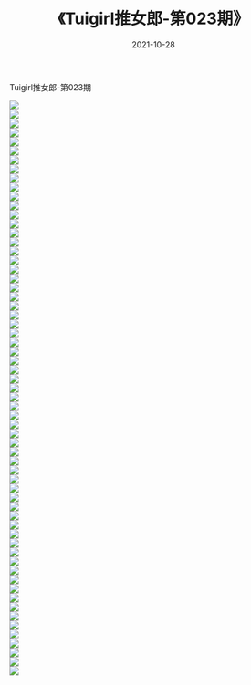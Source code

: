 ﻿---
layout: post
title:  《Tuigirl推女郎-第023期》
date:   2021-10-28
img: http://imgx.orgx.ga/漏D/网络美图/2021/Tuigirl推女郎-第023期/000.jpg
categories: [美女, 清纯, 唯美]
---

Tuigirl推女郎-第023期

  ![](http://imgx.orgx.ga/漏D/网络美图/2021/Tuigirl推女郎-第023期/001.jpg) <br> ![](http://imgx.orgx.ga/漏D/网络美图/2021/Tuigirl推女郎-第023期/002.jpg) <br> ![](http://imgx.orgx.ga/漏D/网络美图/2021/Tuigirl推女郎-第023期/003.jpg) <br> ![](http://imgx.orgx.ga/漏D/网络美图/2021/Tuigirl推女郎-第023期/004.jpg) <br> ![](http://imgx.orgx.ga/漏D/网络美图/2021/Tuigirl推女郎-第023期/005.jpg) <br> ![](http://imgx.orgx.ga/漏D/网络美图/2021/Tuigirl推女郎-第023期/006.jpg) <br> ![](http://imgx.orgx.ga/漏D/网络美图/2021/Tuigirl推女郎-第023期/007.jpg) <br> ![](http://imgx.orgx.ga/漏D/网络美图/2021/Tuigirl推女郎-第023期/008.jpg) <br> ![](http://imgx.orgx.ga/漏D/网络美图/2021/Tuigirl推女郎-第023期/009.jpg) <br> ![](http://imgx.orgx.ga/漏D/网络美图/2021/Tuigirl推女郎-第023期/010.jpg) <br> ![](http://imgx.orgx.ga/漏D/网络美图/2021/Tuigirl推女郎-第023期/011.jpg) <br> ![](http://imgx.orgx.ga/漏D/网络美图/2021/Tuigirl推女郎-第023期/012.jpg) <br> ![](http://imgx.orgx.ga/漏D/网络美图/2021/Tuigirl推女郎-第023期/013.jpg) <br> ![](http://imgx.orgx.ga/漏D/网络美图/2021/Tuigirl推女郎-第023期/014.jpg) <br> ![](http://imgx.orgx.ga/漏D/网络美图/2021/Tuigirl推女郎-第023期/015.jpg) <br> ![](http://imgx.orgx.ga/漏D/网络美图/2021/Tuigirl推女郎-第023期/016.jpg) <br> ![](http://imgx.orgx.ga/漏D/网络美图/2021/Tuigirl推女郎-第023期/017.jpg) <br> ![](http://imgx.orgx.ga/漏D/网络美图/2021/Tuigirl推女郎-第023期/018.jpg) <br> ![](http://imgx.orgx.ga/漏D/网络美图/2021/Tuigirl推女郎-第023期/019.jpg) <br> ![](http://imgx.orgx.ga/漏D/网络美图/2021/Tuigirl推女郎-第023期/020.jpg) <br> ![](http://imgx.orgx.ga/漏D/网络美图/2021/Tuigirl推女郎-第023期/021.jpg) <br> ![](http://imgx.orgx.ga/漏D/网络美图/2021/Tuigirl推女郎-第023期/022.jpg) <br> ![](http://imgx.orgx.ga/漏D/网络美图/2021/Tuigirl推女郎-第023期/023.jpg) <br> ![](http://imgx.orgx.ga/漏D/网络美图/2021/Tuigirl推女郎-第023期/024.jpg) <br> ![](http://imgx.orgx.ga/漏D/网络美图/2021/Tuigirl推女郎-第023期/025.jpg) <br> ![](http://imgx.orgx.ga/漏D/网络美图/2021/Tuigirl推女郎-第023期/026.jpg) <br> ![](http://imgx.orgx.ga/漏D/网络美图/2021/Tuigirl推女郎-第023期/027.jpg) <br> ![](http://imgx.orgx.ga/漏D/网络美图/2021/Tuigirl推女郎-第023期/028.jpg) <br> ![](http://imgx.orgx.ga/漏D/网络美图/2021/Tuigirl推女郎-第023期/029.jpg) <br> ![](http://imgx.orgx.ga/漏D/网络美图/2021/Tuigirl推女郎-第023期/030.jpg) <br> ![](http://imgx.orgx.ga/漏D/网络美图/2021/Tuigirl推女郎-第023期/031.jpg) <br> ![](http://imgx.orgx.ga/漏D/网络美图/2021/Tuigirl推女郎-第023期/032.jpg) <br> ![](http://imgx.orgx.ga/漏D/网络美图/2021/Tuigirl推女郎-第023期/033.jpg) <br> ![](http://imgx.orgx.ga/漏D/网络美图/2021/Tuigirl推女郎-第023期/034.jpg) <br> ![](http://imgx.orgx.ga/漏D/网络美图/2021/Tuigirl推女郎-第023期/035.jpg) <br> ![](http://imgx.orgx.ga/漏D/网络美图/2021/Tuigirl推女郎-第023期/036.jpg) <br> ![](http://imgx.orgx.ga/漏D/网络美图/2021/Tuigirl推女郎-第023期/037.jpg) <br> ![](http://imgx.orgx.ga/漏D/网络美图/2021/Tuigirl推女郎-第023期/038.jpg) <br> ![](http://imgx.orgx.ga/漏D/网络美图/2021/Tuigirl推女郎-第023期/039.jpg) <br> ![](http://imgx.orgx.ga/漏D/网络美图/2021/Tuigirl推女郎-第023期/040.jpg) <br> ![](http://imgx.orgx.ga/漏D/网络美图/2021/Tuigirl推女郎-第023期/041.jpg) <br> ![](http://imgx.orgx.ga/漏D/网络美图/2021/Tuigirl推女郎-第023期/042.jpg) <br> ![](http://imgx.orgx.ga/漏D/网络美图/2021/Tuigirl推女郎-第023期/043.jpg) <br> ![](http://imgx.orgx.ga/漏D/网络美图/2021/Tuigirl推女郎-第023期/044.jpg) <br> ![](http://imgx.orgx.ga/漏D/网络美图/2021/Tuigirl推女郎-第023期/045.jpg) <br> ![](http://imgx.orgx.ga/漏D/网络美图/2021/Tuigirl推女郎-第023期/046.jpg) <br> ![](http://imgx.orgx.ga/漏D/网络美图/2021/Tuigirl推女郎-第023期/047.jpg) <br> ![](http://imgx.orgx.ga/漏D/网络美图/2021/Tuigirl推女郎-第023期/048.jpg) <br> ![](http://imgx.orgx.ga/漏D/网络美图/2021/Tuigirl推女郎-第023期/049.jpg) <br> ![](http://imgx.orgx.ga/漏D/网络美图/2021/Tuigirl推女郎-第023期/050.jpg) <br> ![](http://imgx.orgx.ga/漏D/网络美图/2021/Tuigirl推女郎-第023期/051.jpg) <br> ![](http://imgx.orgx.ga/漏D/网络美图/2021/Tuigirl推女郎-第023期/052.jpg) <br> ![](http://imgx.orgx.ga/漏D/网络美图/2021/Tuigirl推女郎-第023期/053.jpg) <br> ![](http://imgx.orgx.ga/漏D/网络美图/2021/Tuigirl推女郎-第023期/054.jpg) <br> ![](http://imgx.orgx.ga/漏D/网络美图/2021/Tuigirl推女郎-第023期/055.jpg) <br> ![](http://imgx.orgx.ga/漏D/网络美图/2021/Tuigirl推女郎-第023期/056.jpg) <br> ![](http://imgx.orgx.ga/漏D/网络美图/2021/Tuigirl推女郎-第023期/057.jpg) <br> ![](http://imgx.orgx.ga/漏D/网络美图/2021/Tuigirl推女郎-第023期/058.jpg) <br> ![](http://imgx.orgx.ga/漏D/网络美图/2021/Tuigirl推女郎-第023期/059.jpg) <br> ![](http://imgx.orgx.ga/漏D/网络美图/2021/Tuigirl推女郎-第023期/060.jpg) <br> ![](http://imgx.orgx.ga/漏D/网络美图/2021/Tuigirl推女郎-第023期/061.jpg) <br> ![](http://imgx.orgx.ga/漏D/网络美图/2021/Tuigirl推女郎-第023期/062.jpg) <br> ![](http://imgx.orgx.ga/漏D/网络美图/2021/Tuigirl推女郎-第023期/063.jpg) <br>